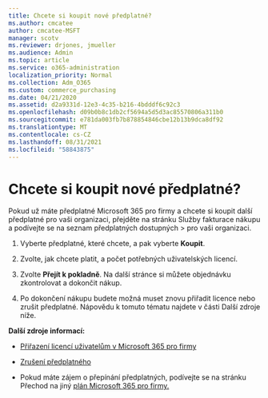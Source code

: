 ```yaml
---
title: Chcete si koupit nové předplatné?
ms.author: cmcatee
author: cmcatee-MSFT
manager: scotv
ms.reviewer: drjones, jmueller
ms.audience: Admin
ms.topic: article
ms.service: o365-administration
localization_priority: Normal
ms.collection: Adm_O365
ms.custom: commerce_purchasing
ms.date: 04/21/2020
ms.assetid: d2a9331d-12e3-4c35-b216-4bdddf6c92c3
ms.openlocfilehash: d09b0b8c1db2cf5694a5d5d3ac85570806a311b0
ms.sourcegitcommit: e781da003fb7b878854846cbe12b13b9dca8df92
ms.translationtype: MT
ms.contentlocale: cs-CZ
ms.lasthandoff: 08/31/2021
ms.locfileid: "58843875"
---
```

# <a name="looking-to-buy-a-new-subscription"></a>Chcete si koupit nové předplatné?

Pokud už máte předplatné Microsoft 365 pro firmy a chcete si koupit další předplatné  pro vaši organizaci, přejděte na stránku Služby fakturace nákupu a podívejte se na seznam předplatných dostupných \> [](https://go.microsoft.com/fwlink/p/?linkid=868433) pro vaši organizaci.
 
1. Vyberte předplatné, které chcete, a pak vyberte **Koupit**.

2. Zvolte, jak chcete platit, a počet potřebných uživatelských licencí.

3. Zvolte **Přejít k pokladně**. Na další stránce si můžete objednávku zkontrolovat a dokončit nákup.

4. Po dokončení nákupu budete možná muset znovu přiřadit licence nebo zrušit předplatné. Nápovědu k tomuto tématu najdete v části Další zdroje níže.

 **Další zdroje informací:**
  
- [Přiřazení licencí uživatelům v Microsoft 365 pro firmy](https://docs.microsoft.com/microsoft-365/admin/add-users/add-users)
    
- [Zrušení předplatného](https://docs.microsoft.com/microsoft-365/commerce/subscriptions/cancel-your-subscription)
    
- Pokud máte zájem o přepínání předplatných, podívejte se na stránku Přechod na jiný [plán Microsoft 365 pro firmy.](https://docs.microsoft.com/microsoft-365/commerce/subscriptions/switch-to-a-different-plan)